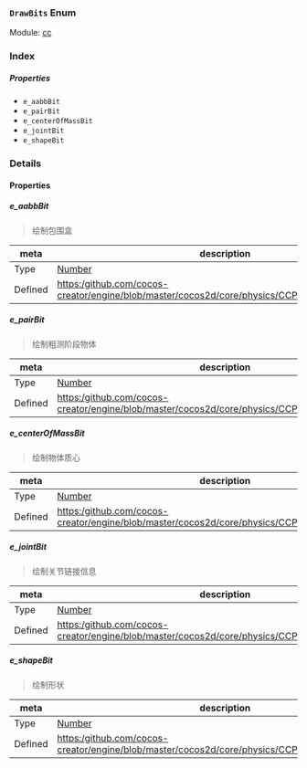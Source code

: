 ### `DrawBits` Enum



Module: [cc](../modules/cc.md)






### Index

##### Properties

  - `e_aabbBit`
  - `e_pairBit`
  - `e_centerOfMassBit`
  - `e_jointBit`
  - `e_shapeBit`

### Details

#### Properties


##### e_aabbBit

> 绘制包围盒

| meta | description |
|------|-------------|
| Type | <a href="https://developer.mozilla.org/en/JavaScript/Reference/Global_Objects/Number" class="crosslink external" target="_blank">Number</a> |
| Defined | [https:/github.com/cocos-creator/engine/blob/master/cocos2d/core/physics/CCPhysicsManager.js:609](https:/github.com/cocos-creator/engine/blob/master/cocos2d/core/physics/CCPhysicsManager.js#L609) |



##### e_pairBit

> 绘制粗测阶段物体

| meta | description |
|------|-------------|
| Type | <a href="https://developer.mozilla.org/en/JavaScript/Reference/Global_Objects/Number" class="crosslink external" target="_blank">Number</a> |
| Defined | [https:/github.com/cocos-creator/engine/blob/master/cocos2d/core/physics/CCPhysicsManager.js:616](https:/github.com/cocos-creator/engine/blob/master/cocos2d/core/physics/CCPhysicsManager.js#L616) |



##### e_centerOfMassBit

> 绘制物体质心

| meta | description |
|------|-------------|
| Type | <a href="https://developer.mozilla.org/en/JavaScript/Reference/Global_Objects/Number" class="crosslink external" target="_blank">Number</a> |
| Defined | [https:/github.com/cocos-creator/engine/blob/master/cocos2d/core/physics/CCPhysicsManager.js:623](https:/github.com/cocos-creator/engine/blob/master/cocos2d/core/physics/CCPhysicsManager.js#L623) |



##### e_jointBit

> 绘制关节链接信息

| meta | description |
|------|-------------|
| Type | <a href="https://developer.mozilla.org/en/JavaScript/Reference/Global_Objects/Number" class="crosslink external" target="_blank">Number</a> |
| Defined | [https:/github.com/cocos-creator/engine/blob/master/cocos2d/core/physics/CCPhysicsManager.js:630](https:/github.com/cocos-creator/engine/blob/master/cocos2d/core/physics/CCPhysicsManager.js#L630) |



##### e_shapeBit

> 绘制形状

| meta | description |
|------|-------------|
| Type | <a href="https://developer.mozilla.org/en/JavaScript/Reference/Global_Objects/Number" class="crosslink external" target="_blank">Number</a> |
| Defined | [https:/github.com/cocos-creator/engine/blob/master/cocos2d/core/physics/CCPhysicsManager.js:637](https:/github.com/cocos-creator/engine/blob/master/cocos2d/core/physics/CCPhysicsManager.js#L637) |


